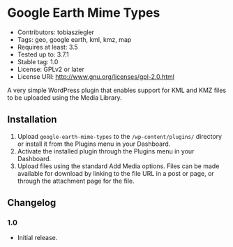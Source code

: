 # Google Earth Mime Types

* Contributors: tobiasziegler
* Tags: geo, google earth, kml, kmz, map
* Requires at least: 3.5
* Tested up to: 3.7.1
* Stable tag: 1.0
* License: GPLv2 or later
* License URI: http://www.gnu.org/licenses/gpl-2.0.html

A very simple WordPress plugin that enables support for KML and KMZ files to be uploaded using the Media Library.

## Installation

1. Upload `google-earth-mime-types` to the `/wp-content/plugins/` directory or install it from the Plugins menu in your Dashboard.
2. Activate the installed plugin through the Plugins menu in your Dashboard.
3. Upload files using the standard Add Media options. Files can be made available for download by linking to the file URL in a post or page, or through the attachment page for the file.

## Changelog

### 1.0
* Initial release.

